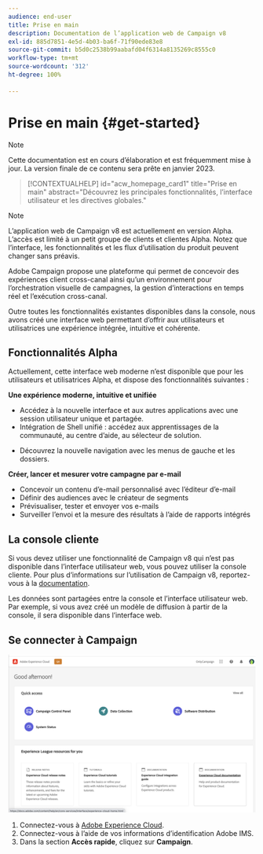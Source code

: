 ```yaml
---
audience: end-user
title: Prise en main
description: Documentation de l’application web de Campaign v8
exl-id: 885d7851-4e5d-4b03-ba6f-71f90ede83e8
source-git-commit: b5d0c2538b99aabafd04f6314a8135269c8555c0
workflow-type: tm+mt
source-wordcount: '312'
ht-degree: 100%

---
```


# Prise en main {#get-started}

>[!NOTE]
>
>Cette documentation est en cours d’élaboration et est fréquemment mise à jour. La version finale de ce contenu sera prête en janvier 2023.

<!--
V8 web overview
context, scope (targets cross-channel practitioners), limitations
only existing customers
-->
>[!CONTEXTUALHELP]
>id="acw_homepage_card1"
>title="Prise en main"
>abstract="Découvrez les principales fonctionnalités, l’interface utilisateur et les directives globales."

>[!NOTE]
>
>L’application web de Campaign v8 est actuellement en version Alpha. L’accès est limité à un petit groupe de clients et clientes Alpha. Notez que l’interface, les fonctionnalités et les flux d’utilisation du produit peuvent changer sans préavis.

Adobe Campaign propose une plateforme qui permet de concevoir des expériences client cross-canal ainsi quʼun environnement pour lʼorchestration visuelle de campagnes, la gestion dʼinteractions en temps réel et lʼexécution cross-canal.

Outre toutes les fonctionnalités existantes disponibles dans la console, nous avons créé une interface web permettant d’offrir aux utilisateurs et utilisatrices une expérience intégrée, intuitive et cohérente.

## Fonctionnalités Alpha

Actuellement, cette interface web moderne n’est disponible que pour les utilisateurs et utilisatrices Alpha, et dispose des fonctionnalités suivantes :

**Une expérience moderne, intuitive et unifiée**

* Accédez à la nouvelle interface et aux autres applications avec une session utilisateur unique et partagée.
* Intégration de Shell unifié : accédez aux apprentissages de la communauté, au centre d’aide, au sélecteur de solution.
<!--
No search and pulse notifications in Alpha
-->
* Découvrez la nouvelle navigation avec les menus de gauche et les dossiers.

**Créer, lancer et mesurer votre campagne par e-mail**

* Concevoir un contenu d’e-mail personnalisé avec l’éditeur d’e-mail
* Définir des audiences avec le créateur de segments
* Prévisualiser, tester et envoyer vos e-mails
* Surveiller l’envoi et la mesure des résultats à l’aide de rapports intégrés

<!--
add info somewhere to remind users that
* they still have access to their console (+ link to v8 console doc)
* they keep their existing data (example: will be able to use their existing delivery templates to create deliveries)
-->

## La console cliente

Si vous devez utiliser une fonctionnalité de Campaign v8 qui n’est pas disponible dans l’interface utilisateur web, vous pouvez utiliser la console cliente. Pour plus d’informations sur l’utilisation de Campaign v8, reportez-vous à la [documentation](https://experienceleague.adobe.com/docs/campaign/campaign-v8/campaign-home.html?lang=fr).

Les données sont partagées entre la console et l’interface utilisateur web. Par exemple, si vous avez créé un modèle de diffusion à partir de la console, il sera disponible dans l’interface web.

## Se connecter à Campaign

![](assets/connect.png)

1. Connectez-vous à [Adobe Experience Cloud](http://experience.adobe.com).
1. Connectez-vous à l’aide de vos informations d’identification Adobe IMS.
1. Dans la section **Accès rapide**, cliquez sur **Campaign**.

<!--
-> experience cloud home: "Campaign" -> home campaign v8
-> or Campaign v8 web if direct URL
-->
